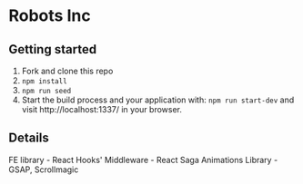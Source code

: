 # Robots Inc

## Getting started

1. Fork and clone this repo
2. `npm install`
3. `npm run seed`
4. Start the build process and your application with: `npm run start-dev` and visit http://localhost:1337/ in your browser.

## Details
FE library - React Hooks'
Middleware - React Saga
Animations Library - GSAP, Scrollmagic
